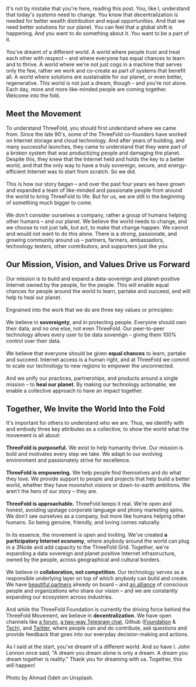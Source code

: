 It's not by mistake that you're here, reading this post. You, like I, understand that today's systems need to change. You know that decentralization is needed for better wealth distribution and equal opportunities. And that we need better solutions for our planet. You can feel that a global shift is happening. And you want to do something about it. You want to be a part of it.
<br/>
<br/>
You've dreamt of a different world. A world where people trust and treat each other with respect – and where everyone has equal chances to learn and to thrive. A world where we're not just cogs in a machine that serves only the few, rather we work and co-create as part of systems that benefit all. A world where solutions are sustainable for our planet, or even better, regenerative. This world is not just a dream, though – and you're not alone. Each day, more and more like-minded people are coming together. Welcome into the fold.

## Meet the Movement

To understand ThreeFold, you should first understand where we came from. Since the late 90's, some of the ThreeFold co-founders have worked on Internet storage and cloud technology. And after years of building, and many successful launches, they came to understand that they were part of a broken system that was productizing people and damaging the planet. Despite this, they knew that the Internet held and holds the key to a better world, and that the only way to have a truly sovereign, secure, and energy-efficient Internet was to start from scratch. So we did.
<br/>
<br/>
This is how our story began – and over the past four years we have grown and expanded a team of like-minded and passionate people from around the world to bring ThreeFold to life. But for us, we are still in the beginning of something much bigger to come.
<br/>
<br/>
We don't consider ourselves a company, rather a group of humans helping other humans – and our planet. We believe the world needs to change, and we choose to not just talk, but act, to make that change happen. We cannot and would not want to do this alone. There is a strong, passionate, and growing community around us – partners, farmers, ambassadors, technology testers, other contributors, and supporters just like you.

## Our Mission, Vision, and Values Drive us Forward

Our mission is to build and expand a data-sovereign and planet-positive Internet owned by the people, for the people. This will enable equal chances for people around the world to learn, partake and succeed, and will help to heal our planet.
<br/>
<br/>
Engrained into the work that we do are three key values or principles:
<br/>
<br/>
We believe in **sovereignty**, and in protecting people. Everyone should own their data, and no one else, not even ThreeFold. Our peer-to-peer technology allows every user to be data sovereign – giving them 100% control over their data.
<br/>
<br/>
We believe that everyone should be given **equal chances** to learn, partake and succeed. Internet access is a human right, and at ThreeFold we commit to scale our technology to new regions to empower the unconnected.
<br/>
<br/>
And we unify our practices, partnerships, and products around a single mission – to **heal our planet**. By making our technology actionable, we enable a collective approach to have an impact together.

## Together, We Invite the World Into the Fold

It's important for others to understand who we are. Thus, we identify with and embody three key attributes as a collective, to show the world what the movement is all about:
<br/>
<br/>
**ThreeFold is purposeful.** We exist to help humanity thrive. Our mission is bold and motivates every step we take. We adapt to our evolving environment and passionately strive for excellence.
<br/>
<br/>
**ThreeFold is empowering.** We help people find themselves and do what they love. We provide support to people and projects that help build a better world, whether they have moonshot visions or down-to-earth ambitions. We aren’t the hero of our story – they are.
<br/>
<br/>
**ThreeFold is approachable.** ThreeFold keeps it real. We’re open and honest, avoiding upstage corporate language and phony marketing spins. We don’t see ourselves as a company, but more like humans helping other humans. So being genuine, friendly, and loving comes naturally.
<br/>
<br/>
In its essence, the movement is open and inviting. We've created **a participatory Internet economy**, where anybody around the world can plug in a 3Node and add capacity to the ThreeFold Grid. Together, we're expanding a data sovereign and planet positive Internet infrastructure, owned by the people, across geographical and cultural borders.
<br/>
<br/>
We believe in **collaboration, not competition**. Our technology serves as a responsible underlying layer on top of which anybody can build and create. We have [beautiful partners](https://threefold.io/partners) already on board – and [an alliance](https://threefold.io/aci) of conscious people and organizations who share our vision – and we are constantly expanding our ecosystem across industries.
<br/>
<br/>
And while the ThreeFold Foundation is currently the driving force behind the ThreeFold Movement, we believe in **decentralization**. We have open channels like [a forum](https://forum.threefold.io), [a two-way Telegram chat](https://t.me/threefold), Github ([Foundation](https://github.com/threefoldfoundation) & [Tech](https://github.com/threefoldtech/)), and [Twitter](https://twitter.com/threefold_io), where people can and do contribute, ask questions and provide feedback that goes into our everyday decision-making and actions.
<br/>
<br/>
As I said at the start, you've dreamt of a different world. And so have I. John Lennon once said, "A dream you dream alone is only a dream. A dream you dream together is reality." Thank you for dreaming with us. Together, this will happen!
<br/>
<br/>
Photo by Ahmad Odeh on Unsplash.